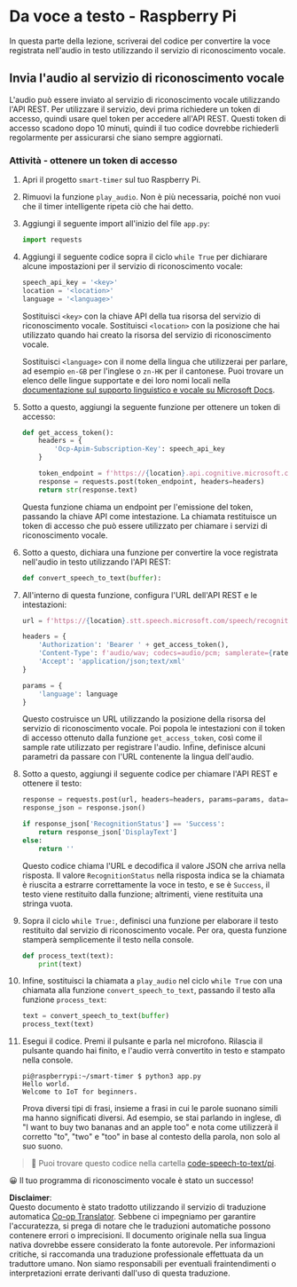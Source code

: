 <!--
CO_OP_TRANSLATOR_METADATA:
{
  "original_hash": "af249a24d4fe4f4de4806adbc3bc9d86",
  "translation_date": "2025-08-25T17:58:20+00:00",
  "source_file": "6-consumer/lessons/1-speech-recognition/pi-speech-to-text.md",
  "language_code": "it"
}
-->
# Da voce a testo - Raspberry Pi

In questa parte della lezione, scriverai del codice per convertire la voce registrata nell'audio in testo utilizzando il servizio di riconoscimento vocale.

## Invia l'audio al servizio di riconoscimento vocale

L'audio può essere inviato al servizio di riconoscimento vocale utilizzando l'API REST. Per utilizzare il servizio, devi prima richiedere un token di accesso, quindi usare quel token per accedere all'API REST. Questi token di accesso scadono dopo 10 minuti, quindi il tuo codice dovrebbe richiederli regolarmente per assicurarsi che siano sempre aggiornati.

### Attività - ottenere un token di accesso

1. Apri il progetto `smart-timer` sul tuo Raspberry Pi.

1. Rimuovi la funzione `play_audio`. Non è più necessaria, poiché non vuoi che il timer intelligente ripeta ciò che hai detto.

1. Aggiungi il seguente import all'inizio del file `app.py`:

    ```python
    import requests
    ```

1. Aggiungi il seguente codice sopra il ciclo `while True` per dichiarare alcune impostazioni per il servizio di riconoscimento vocale:

    ```python
    speech_api_key = '<key>'
    location = '<location>'
    language = '<language>'
    ```

    Sostituisci `<key>` con la chiave API della tua risorsa del servizio di riconoscimento vocale. Sostituisci `<location>` con la posizione che hai utilizzato quando hai creato la risorsa del servizio di riconoscimento vocale.

    Sostituisci `<language>` con il nome della lingua che utilizzerai per parlare, ad esempio `en-GB` per l'inglese o `zn-HK` per il cantonese. Puoi trovare un elenco delle lingue supportate e dei loro nomi locali nella [documentazione sul supporto linguistico e vocale su Microsoft Docs](https://docs.microsoft.com/azure/cognitive-services/speech-service/language-support?WT.mc_id=academic-17441-jabenn#speech-to-text).

1. Sotto a questo, aggiungi la seguente funzione per ottenere un token di accesso:

    ```python
    def get_access_token():
        headers = {
            'Ocp-Apim-Subscription-Key': speech_api_key
        }
    
        token_endpoint = f'https://{location}.api.cognitive.microsoft.com/sts/v1.0/issuetoken'
        response = requests.post(token_endpoint, headers=headers)
        return str(response.text)
    ```

    Questa funzione chiama un endpoint per l'emissione del token, passando la chiave API come intestazione. La chiamata restituisce un token di accesso che può essere utilizzato per chiamare i servizi di riconoscimento vocale.

1. Sotto a questo, dichiara una funzione per convertire la voce registrata nell'audio in testo utilizzando l'API REST:

    ```python
    def convert_speech_to_text(buffer):
    ```

1. All'interno di questa funzione, configura l'URL dell'API REST e le intestazioni:

    ```python
    url = f'https://{location}.stt.speech.microsoft.com/speech/recognition/conversation/cognitiveservices/v1'

    headers = {
        'Authorization': 'Bearer ' + get_access_token(),
        'Content-Type': f'audio/wav; codecs=audio/pcm; samplerate={rate}',
        'Accept': 'application/json;text/xml'
    }

    params = {
        'language': language
    }
    ```

    Questo costruisce un URL utilizzando la posizione della risorsa del servizio di riconoscimento vocale. Poi popola le intestazioni con il token di accesso ottenuto dalla funzione `get_access_token`, così come il sample rate utilizzato per registrare l'audio. Infine, definisce alcuni parametri da passare con l'URL contenente la lingua dell'audio.

1. Sotto a questo, aggiungi il seguente codice per chiamare l'API REST e ottenere il testo:

    ```python
    response = requests.post(url, headers=headers, params=params, data=buffer)
    response_json = response.json()

    if response_json['RecognitionStatus'] == 'Success':
        return response_json['DisplayText']
    else:
        return ''
    ```

    Questo codice chiama l'URL e decodifica il valore JSON che arriva nella risposta. Il valore `RecognitionStatus` nella risposta indica se la chiamata è riuscita a estrarre correttamente la voce in testo, e se è `Success`, il testo viene restituito dalla funzione; altrimenti, viene restituita una stringa vuota.

1. Sopra il ciclo `while True:`, definisci una funzione per elaborare il testo restituito dal servizio di riconoscimento vocale. Per ora, questa funzione stamperà semplicemente il testo nella console.

    ```python
    def process_text(text):
        print(text)
    ```

1. Infine, sostituisci la chiamata a `play_audio` nel ciclo `while True` con una chiamata alla funzione `convert_speech_to_text`, passando il testo alla funzione `process_text`:

    ```python
    text = convert_speech_to_text(buffer)
    process_text(text)
    ```

1. Esegui il codice. Premi il pulsante e parla nel microfono. Rilascia il pulsante quando hai finito, e l'audio verrà convertito in testo e stampato nella console.

    ```output
    pi@raspberrypi:~/smart-timer $ python3 app.py 
    Hello world.
    Welcome to IoT for beginners.
    ```

    Prova diversi tipi di frasi, insieme a frasi in cui le parole suonano simili ma hanno significati diversi. Ad esempio, se stai parlando in inglese, dì "I want to buy two bananas and an apple too" e nota come utilizzerà il corretto "to", "two" e "too" in base al contesto della parola, non solo al suo suono.

> 💁 Puoi trovare questo codice nella cartella [code-speech-to-text/pi](../../../../../6-consumer/lessons/1-speech-recognition/code-speech-to-text/pi).

😀 Il tuo programma di riconoscimento vocale è stato un successo!

**Disclaimer**:  
Questo documento è stato tradotto utilizzando il servizio di traduzione automatica [Co-op Translator](https://github.com/Azure/co-op-translator). Sebbene ci impegniamo per garantire l'accuratezza, si prega di notare che le traduzioni automatiche possono contenere errori o imprecisioni. Il documento originale nella sua lingua nativa dovrebbe essere considerato la fonte autorevole. Per informazioni critiche, si raccomanda una traduzione professionale effettuata da un traduttore umano. Non siamo responsabili per eventuali fraintendimenti o interpretazioni errate derivanti dall'uso di questa traduzione.